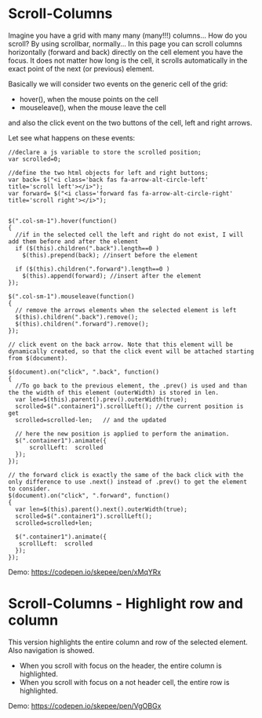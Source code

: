 # Scroll-Columns
Imagine you have a grid with many many (many!!!) columns...
How do you scroll? By using scrollbar, normally... 
In this page you can scroll columns horizontally (forward and back) directly on the cell element you have the focus.
It does not matter how long is the cell, it scrolls automatically in the exact point of the next (or previous) element.

Basically we will consider two events on the generic cell of the grid:
* hover(), when the mouse points on the cell
* mouseleave(), when the mouse leave the cell

and also the click event on the two buttons of the cell, left and right arrows.

Let see what happens on these events:

```
//declare a js variable to store the scrolled position;
var scrolled=0;

//define the two html objects for left and right buttons;
var back= $("<i class='back fas fa-arrow-alt-circle-left' title='scroll left'></i>");
var forward= $("<i class='forward fas fa-arrow-alt-circle-right' title='scroll right'></i>");
 

$(".col-sm-1").hover(function()
{	
  //if in the selected cell the left and right do not exist, I will add them before and after the element
  if ($(this).children(".back").length==0 )
    $(this).prepend(back); //insert before the element
     
  if ($(this).children(".forward").length==0 )
    $(this).append(forward); //insert after the element
});

$(".col-sm-1").mouseleave(function()
{					
  // remove the arrows elements when the selected element is left
  $(this).children(".back").remove();
  $(this).children(".forward").remove();
});

// click event on the back arrow. Note that this element will be dynamically created, so that the click event will be attached starting from $(document).

$(document).on("click", ".back", function()
{
  //To go back to the previous element, the .prev() is used and than the the width of this element (outerWidth) is stored in len.
  var len=$(this).parent().prev().outerWidth(true); 
  scrolled=$(".container1").scrollLeft(); //the current position is get
  scrolled=scrolled-len;   // and the updated

  // here the new position is applied to perform the animation.
  $(".container1").animate({
      scrollLeft:  scrolled
  });
});

// the forward click is exactly the same of the back click with the only difference to use .next() instead of .prev() to get the element to consider.
$(document).on("click", ".forward", function()
{
  var len=$(this).parent().next().outerWidth(true);
  scrolled=$(".container1").scrollLeft();
  scrolled=scrolled+len;        

  $(".container1").animate({
   scrollLeft:  scrolled
  });
});

```

Demo: https://codepen.io/skepee/pen/xMqYRx






# Scroll-Columns - Highlight row and column
This version highlights the entire column and row of the selected element. Also navigation is showed.
 - When you scroll with focus on the header, the entire column is highlighted.
 - When you scroll with focus on a not header cell, the entire row is highlighted.

Demo: https://codepen.io/skepee/pen/VgOBGx

